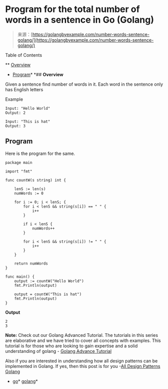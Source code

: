 <!--yml
category: 未分类
date: 2024-10-13 06:49:17
-->

# Program for the total number of words in a sentence in Go (Golang)

> 来源：[https://golangbyexample.com/number-words-sentence-golang/](https://golangbyexample.com/number-words-sentence-golang/)

Table of Contents

 **   [Overview](#Overview "Overview")
*   [Program](#Program "Program")*  *## **Overview**

Given a sentence find number of words in it. Each word in the sentence only has English letters

Example

```
Input: "Hello World"
Output: 2

Input: "This is hat"
Output: 3
```

## **Program**

Here is the program for the same.

```
package main

import "fmt"

func countW(s string) int {

	lenS := len(s)
	numWords := 0

	for i := 0; i < lenS; {
		for i < lenS && string(s[i]) == " " {
			i++
		}

		if i < lenS {
			numWords++
		}

		for i < lenS && string(s[i]) != " " {
			i++
		}
	}

	return numWords
}

func main() {
	output := countW("Hello World")
	fmt.Println(output)

	output = countW("This is hat")
	fmt.Println(output)
}
```

**Output**

```
2
3
```

**Note:** Check out our Golang Advanced Tutorial. The tutorials in this series are elaborative and we have tried to cover all concepts with examples. This tutorial is for those who are looking to gain expertise and a solid understanding of golang - [Golang Advance Tutorial](https://golangbyexample.com/golang-comprehensive-tutorial/)

Also if you are interested in understanding how all design patterns can be implemented in Golang. If yes, then this post is for you -[All Design Patterns Golang](https://golangbyexample.com/all-design-patterns-golang/)

*   [go](https://golangbyexample.com/tag/go/)*   [golang](https://golangbyexample.com/tag/golang/)*